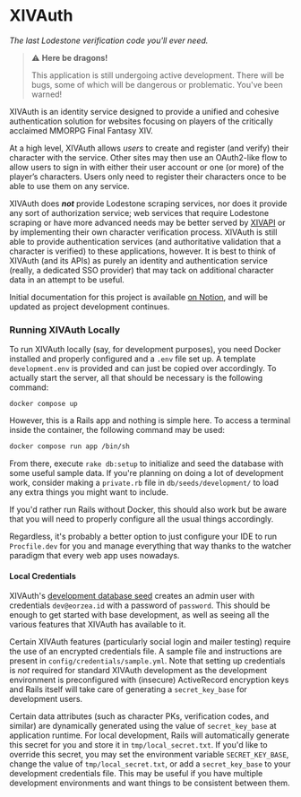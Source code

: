 # XIVAuth

*The last Lodestone verification code you'll ever need.*

> ⚠️ **Here be dragons!**
>
> This application is still undergoing active development. There will be bugs, some of which will be dangerous or 
> problematic. You've been warned!

XIVAuth is an identity service designed to provide a unified and cohesive authentication solution for websites focusing 
on players of the critically acclaimed MMORPG Final Fantasy XIV.

At a high level, XIVAuth allows *users* to create and register (and verify) their character with the service. Other 
sites may then use an OAuth2-like flow to allow users to sign in with either their user account or one (or more) of the
player’s characters. Users only need to register their characters once to be able to use them on any service.

XIVAuth does ***not*** provide Lodestone scraping services, nor does it provide any sort of authorization service; web
services that require Lodestone scraping or have more advanced needs may be better served by [XIVAPI][xivapi] or by 
implementing their own character verification process. XIVAuth is still able to provide authentication services (and 
authoritative validation that a character is verified) to these applications, however. It is best to think of XIVAuth 
(and its APIs) as purely an identity and authentication service (really, a dedicated SSO provider) that may tack on 
additional character data in an attempt to be useful.

Initial documentation for this project is available [on Notion][notion-docs], and will be updated as project development 
continues.

[notion-docs]: https://kazwolfe.notion.site/Documentation-128e77f0016c4901888ea1234678c37d?pvs=4
[xivapi]: https://v2.xivapi.com/

### Running XIVAuth Locally

To run XIVAuth locally (say, for development purposes), you need Docker installed and properly configured and a `.env`
file set up. A template `development.env` is provided and can just be copied over accordingly. To actually start the
server, all that should be necessary is the following command:

```shell
docker compose up
```

However, this is a Rails app and nothing is simple here. To access a terminal inside the container, the following 
command may be used:

```sh
docker compose run app /bin/sh
```

From there, execute `rake db:setup` to initialize and seed the database with some useful sample data. If you're planning
on doing a lot of development work, consider making a `private.rb` file in `db/seeds/development/` to load any extra
things you might want to include.

If you'd rather run Rails without Docker, this should also work but be aware that you will need to properly configure
all the usual things accordingly.

Regardless, it's probably a better option to just configure your IDE to run `Procfile.dev` for you and manage everything
that way thanks to the watcher paradigm that every web app uses nowadays.

#### Local Credentials

XIVAuth's [development database seed](./db/seeds/development/development.rb) creates an admin user with credentials 
`dev@eorzea.id` with a password of `password`. This should be enough to get started with base development, as well as 
seeing all the various features that XIVAuth has available to it.

Certain XIVAuth features (particularly social login and mailer testing) require the use of an encrypted credentials
file. A sample file and instructions are present in `config/credentials/sample.yml`. Note that setting up credentials
is *not* required for standard XIVAuth development as the development environment is preconfigured with (insecure)
ActiveRecord encryption keys and Rails itself will take care of generating a `secret_key_base` for development users.

Certain data attributes (such as character PKs, verification codes, and similar) are dynamically generated using the
value of `secret_key_base` at application runtime. For local development, Rails will automatically generate this secret
for you and store it in `tmp/local_secret.txt`. If you'd like to override this secret, you may set the environment
variable `SECRET_KEY_BASE`, change the value of `tmp/local_secret.txt`, or add a `secret_key_base` to your development
credentials file. This may be useful if you have multiple development environments and want things to be consistent
between them.
